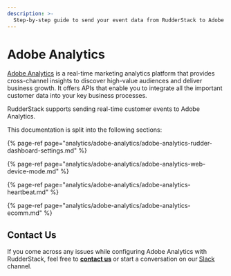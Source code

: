 ```yaml
---
description: >-
  Step-by-step guide to send your event data from RudderStack to Adobe Analytics.
---
```


# Adobe Analytics

[Adobe Analytics](https://www.adobe.io/apis/experiencecloud/analytics.html) is a real-time marketing analytics platform that provides cross-channel insights to discover high-value audiences and deliver business growth. It offers APIs that enable you to integrate all the important customer data into your key business processes.

RudderStack supports sending real-time customer events to Adobe Analytics.

This documentation is split into the following sections:

{% page-ref page="analytics/adobe-analytics/adobe-analytics-rudder-dashboard-settings.md" %}

{% page-ref page="analytics/adobe-analytics/adobe-analytics-web-device-mode.md" %}

{% page-ref page="analytics/adobe-analytics/adobe-analytics-heartbeat.md" %}

{% page-ref page="analytics/adobe-analytics/adobe-analytics-ecomm.md" %}


## Contact Us
If you come across any issues while configuring Adobe Analytics with RudderStack, feel free to [**contact us**](mailto:%20docs@rudderstack.com) or start a conversation on our [Slack](https://resources.rudderstack.com/join-rudderstack-slack) channel.
